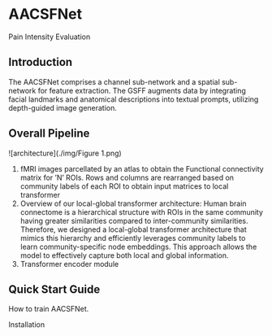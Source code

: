 # AACSFNet
Pain Intensity Evaluation

## Introduction <a name="Abstract"></a>
The AACSFNet comprises a channel sub-network and a spatial sub-network for feature extraction. The GSFF augments data by integrating facial landmarks and anatomical descriptions into textual prompts, utilizing depth-guided image generation. 

## Overall Pipeline

![architecture](./img/Figure 1.png)

1) fMRI images parcellated by an atlas to obtain the Functional connectivity matrix for ’N’ ROIs. Rows and columns are rearranged based on community labels of
each ROI to obtain input matrices to local transformer
2) Overview of our local-global transformer architecture: Human brain connectome is a hierarchical structure with ROIs in the same community having greater similarities compared to inter-community similarities. Therefore, we designed a local-global transformer architecture that mimics this hierarchy and efficiently leverages community labels to learn community-specific node embeddings. This approach allows the model to effectively capture both local and global information.
3) Transformer encoder module

## Quick Start Guide <a name="Quick Start Guide"></a>
How to train AACSFNet.

Installation

